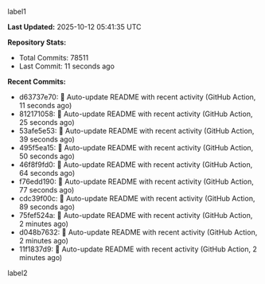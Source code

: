 
label1 
<!-- ACTIVITY_START -->
**Last Updated:** 2025-10-12 05:41:35 UTC

**Repository Stats:**
- Total Commits: 78511
- Last Commit: 11 seconds ago

**Recent Commits:**
- d63737e70: 🤖 Auto-update README with recent activity (GitHub Action, 11 seconds ago)
- 812171058: 🤖 Auto-update README with recent activity (GitHub Action, 25 seconds ago)
- 53afe5e53: 🤖 Auto-update README with recent activity (GitHub Action, 39 seconds ago)
- 495f5ea15: 🤖 Auto-update README with recent activity (GitHub Action, 50 seconds ago)
- 46f8f9fd0: 🤖 Auto-update README with recent activity (GitHub Action, 64 seconds ago)
- f76edd190: 🤖 Auto-update README with recent activity (GitHub Action, 77 seconds ago)
- cdc39f00c: 🤖 Auto-update README with recent activity (GitHub Action, 89 seconds ago)
- 75fef524a: 🤖 Auto-update README with recent activity (GitHub Action, 2 minutes ago)
- d048b7632: 🤖 Auto-update README with recent activity (GitHub Action, 2 minutes ago)
- 11f1837d9: 🤖 Auto-update README with recent activity (GitHub Action, 2 minutes ago)
<!-- ACTIVITY_END -->

label2
